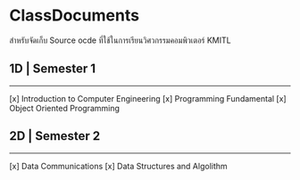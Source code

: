 # ClassDocuments
สำหรับจัดเก็บ Source ocde ที่ใช้ในการเรียนวิศวกรรมคอมพิวเตอร์ KMITL

## 1D | Semester 1
---------------------------------------------------------
[x] Introduction to Computer Engineering
[x] Programming Fundamental
[x] Object Oriented Programming

## 2D | Semester 2
---------------------------------------------------------
[x] Data Communications
[x] Data Structures and Algolithm
